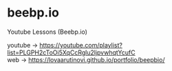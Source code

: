 # beebp.io
Youtube Lessons (Beebp.io)

youtube -> https://youtube.com/playlist?list=PLGPH2cToOi5XqCcRglu2ljpvwhqtYcufC  
web -> https://lovaarutinovi.github.io/portfolio/beepbio/
